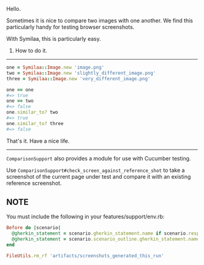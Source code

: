 Hello.

Sometimes it is nice to compare two images with one another.  We find this
particularly handy for testing browser screenshots.

With Symilaa, this is particularly easy.

1. How to do it.
----------------

```ruby
one = Symilaa::Image.new 'image.png'
two = Symilaa::Image.new 'slightly_different_image.png'
three = Symilaa::Image.new 'very_different_image.png'

one == one
#=> true
one == two
#=> false
one.similar_to? two
#=> true
one.similar_to? three
#=> false
```
That's it.  Have a nice life.

-------------------------

`ComparisonSupport` also provides a module for use with Cucumber testing.

Use `ComparisonSupport#check_screen_against_reference_shot` to take a screenshot of the current page under test
and compare it with an existing reference screenshot.

## NOTE
You must include the following in your features/support/env.rb:
```ruby
Before do |scenario|
  @gherkin_statement = scenario.gherkin_statement.name if scenario.respond_to?('gherkin_statement')
  @gherkin_statement = scenario.scenario_outline.gherkin_statement.name if scenario.respond_to?('scenario_outline')
end

FileUtils.rm_rf 'artifacts/screenshots_generated_this_run'
```